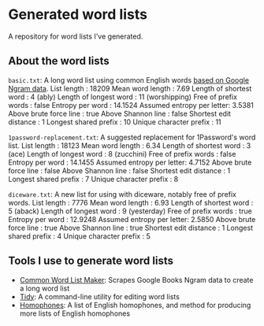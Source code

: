 # Generated word lists

A repository for word lists I've generated. 

## About the word lists

`basic.txt`: A long word list using common English words [based on Google Ngram data](https://github.com/sts10/common_word_list_maker).
List length               : 18209
Mean word length          : 7.69
Length of shortest word   : 4 (ably)
Length of longest word    : 11 (worshipping)
Free of prefix words      : false
Entropy per word          : 14.1524
Assumed entropy per letter: 3.5381
Above brute force line    : true
Above Shannon line        : false
Shortest edit distance    : 1
Longest shared prefix     : 10
Unique character prefix   : 11

`1password-replacement.txt`: A suggested replacement for 1Password's word list.
List length               : 18123
Mean word length          : 6.34
Length of shortest word   : 3 (ace)
Length of longest word    : 8 (zucchini)
Free of prefix words      : false
Entropy per word          : 14.1455
Assumed entropy per letter: 4.7152
Above brute force line    : false
Above Shannon line        : false
Shortest edit distance    : 1
Longest shared prefix     : 7
Unique character prefix   : 8

`diceware.txt`: A new list for using with diceware, notably free of prefix words.
List length               : 7776
Mean word length          : 6.93
Length of shortest word   : 5 (aback)
Length of longest word    : 9 (yesterday)
Free of prefix words      : true
Entropy per word          : 12.9248
Assumed entropy per letter: 2.5850
Above brute force line    : true
Above Shannon line        : true
Shortest edit distance    : 1
Longest shared prefix     : 4
Unique character prefix   : 5

## Tools I use to generate word lists

- [Common Word List Maker](https://github.com/sts10/common_word_list_maker): Scrapes Google Books Ngram data to create a long word list 
- [Tidy](https://github.com/sts10/tidy): A command-line utility for editing word lists
- [Homophones](https://github.com/sts10/homophones/tree/main/homophone-lists): A list of English homophones, and method for producing more lists of English homophones

